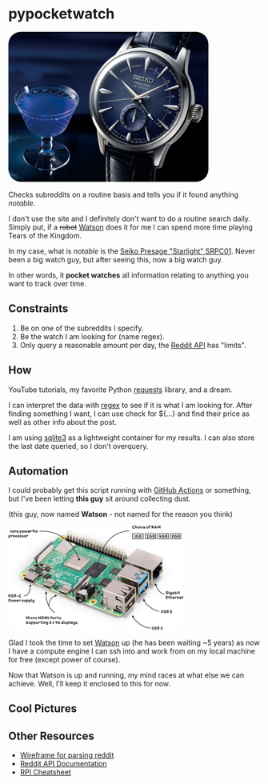 # pypocketwatch

<img src="resources/seikostarlight.jpg" alt="The watch in question" width="400" style="border-radius: 25px">

Checks subreddits on a routine basis and tells you if it found anything _notable_.

I don't use the site and I definitely don't want to do a routine search daily. Simply put, if a ~~robot~~ [Watson](#automation) does it for me I can spend more time playing Tears of the Kingdom.

In my case, what is _notable_ is the [Seiko Presage "Starlight" SRPC01](https://www.watchgecko.com/blogs/magazine/thoughts-on-the-seiko-presage-cocktail-time-starlight). Never been a big watch guy, but after seeing this, now a big watch guy.

In other words, it **pocket watches** all information relating to anything you want to track over time.

## Constraints
1. Be on one of the subreddits I specify.
2. Be the watch I am looking for (name regex).
3. Only query a reasonable amount per day, the [Reddit API](https://www.reddit.com/dev/api/) has "limits".

## How
YouTube tutorials, my favorite Python [requests](https://pypi.org/project/requests/) library, and a dream.

I can interpret the data with [regex](https://docs.python.org/3/library/re.html) to see if it is what I am looking for. After finding something I want, I can use check for ${...} and find their price as well as other info about the post.

I am using [sqlite3](https://docs.python.org/3/library/sqlite3.html) as a lightweight container for my results. I can also store the last date queried, so I don't overquery.

## Automation
I could probably get this script running with [GitHub Actions](https://docs.github.com/en/actions) or something, but I've been letting **this guy** sit around collecting dust.

(this guy, now named **Watson** - not named for the reason you think)

<img src="resources/rpi4.png" alt="Raspberry Pi 4" width="350" style="border-radius: 25px">

Glad I took the time to set [Watson](https://www.raspberrypi.com/products/raspberry-pi-4-model-b/) up (he has been waiting ~5 years) as now I have a compute engine I can ssh into and work from on my local machine for free (except power of course).

Now that Watson is up and running, my mind races at what else we can achieve. Well, I'll keep it enclosed to this for now.

## Cool Pictures

## Other Resources
- [Wireframe for parsing reddit](https://www.youtube.com/watch?v=Se3GEUY3AGI)
- [Reddit API Documentation](https://www.reddit.com/dev/api/)
- [RPI Cheatsheet](https://www.reddit.com/r/raspberry_pi/comments/mcfdwn/raspberry_pi_4_cheat_sheet_quick_start_guide/)
